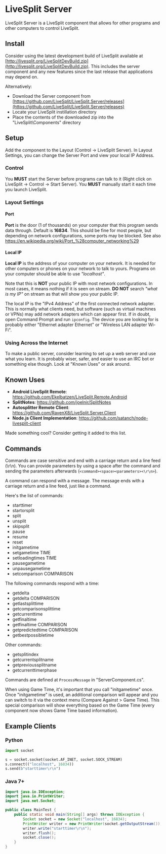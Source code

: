 # LiveSplit Server

LiveSplit Server is a LiveSplit component that allows for other programs and other computers to control LiveSplit.

## Install

Consider using the latest development build of LiveSplit available at [http://livesplit.org/LiveSplitDevBuild.zip](http://livesplit.org/LiveSplitDevBuild.zip). This includes the server component and any new features since the last release that applications may depend on.

Alternatively:

- Download the Server component from [https://github.com/LiveSplit/LiveSplit.Server/releases](https://github.com/LiveSplit/LiveSplit.Server/releases)
- Locate your LiveSplit instillation directory
- Place the contents of the downloaded zip into the "LiveSplit\Components" directory

## Setup

Add the component to the Layout (Control -> LiveSplit Server). In Layout Settings, you can change the Server Port and view your local IP Address.

### Control

You **MUST** start the Server before programs can talk to it (Right click on LiveSplit -> Control -> Start Server). You **MUST** manually start it each time you launch LiveSplit.

### Layout Settings

#### Port

**Port** is the door (1 of thousands) on your computer that this program sends data through. Default is **16834**. This should be fine for most people, but depending on network configurations, some ports may be blocked. See also https://en.wikipedia.org/wiki/Port_%28computer_networking%29

#### Local IP

**Local IP** is the address of your computer on your network. It is needed for other computers or phones on your network to talk to yours. Programs on your computer should be able to use _"localhost"_.

Note that this is **NOT** your public IP with most network configurations. In most cases, it means nothing if it is seen on stream. **DO NOT** search _"what is my IP"_ on stream as that will show you your public IP.

The local IP is the "IPv4 Address" of the first connected network adapter. This is normally what clients need, but software (such as virtual machines or VPNs) may add network adapters which can appear first. If in doubt, open Command Prompt and run `ipconfig`. The device you are looking for is probably either "Ethernet adapter Ethernet" or "Wireless LAN adapter Wi-Fi".

### Using Across the Internet

To make a public server, consider learning to set up a web server and use what you learn. It is probably wiser, safer, and easier to use an IRC bot or something else though. Look at "Known Uses" or ask around.

## Known Uses

- **Android LiveSplit Remote**: https://github.com/Ekelbatzen/LiveSplit.Remote.Android
- **SplitNotes**: https://github.com/joelnir/SplitNotes
- **Autosplitter Remote Client**: https://github.com/RavenX8/LiveSplit.Server.Client
- **Node.js Client Implementation**: https://github.com/satanch/node-livesplit-client

Made something cool? Consider getting it added to this list.

## Commands

Commands are case sensitive and end with a carriage return and a line feed (\r\n). You can provide parameters by using a space after the command and sending the parameters afterwards (`<command><space><parameters><\r\n>`).

A command can respond with a message. The message ends with a carriage return and a line feed, just like a command.

Here's the list of commands:

- starttimer
- startorsplit
- split
- unsplit
- skipsplit
- pause
- resume
- reset
- initgametime
- setgametime TIME
- setloadingtimes TIME
- pausegametime
- unpausegametime
- setcomparison COMPARISON

The following commands respond with a time:

- getdelta
- getdelta COMPARISON
- getlastsplittime
- getcomparisonsplittime
- getcurrenttime
- getfinaltime
- getfinaltime COMPARISON
- getpredictedtime COMPARISON
- getbestpossibletime

Other commands:

- getsplitindex
- getcurrentsplitname
- getprevioussplitname
- getcurrenttimerphase

Commands are defined at `ProcessMessage` in "ServerComponent.cs".

When using Game Time, it's important that you call "initgametime" once. Once "initgametime" is used, an additional comparison will appear and you can switch to it via the context menu (Compare Against > Game Time). This special comparison will show everything based on the Game Time (every component now shows Game Time based information).

## Example Clients

### Python

```python
import socket

s = socket.socket(socket.AF_INET, socket.SOCK_STREAM)
s.connect(("localhost", 16834))
s.send(b"starttimer\r\n")
```

### Java 7+

```java
import java.io.IOException;
import java.io.PrintWriter;
import java.net.Socket;

public class MainTest {
    public static void main(String[] args) throws IOException {
        Socket socket = new Socket("localhost", 16834);
        PrintWriter writer = new PrintWriter(socket.getOutputStream());
        writer.write("starttimer\r\n");
        writer.flush();
        socket.close();
    }
}
```
